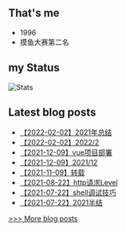 
## That's me
* 1996
* 摸鱼大赛第二名
## my Status
![Stats](https://github-readme-stats.vercel.app/api?username=uasier)

## Latest blog posts
- [【2022-02-02】2021年总结](https://www.yuque.com/uasier/blog/sbrxzg)
- [【2022-02-02】2022/2](https://www.yuque.com/uasier/blog/hagb80)
- [【2021-12-09】vue项目部署](https://www.yuque.com/uasier/blog/hobts2)
- [【2021-12-09】2021/12](https://www.yuque.com/uasier/blog/ux5x95)
- [【2021-11-09】转载](https://www.yuque.com/uasier/blog/ng8fkw)
- [【2021-08-22】http请求Level](https://www.yuque.com/uasier/blog/mzg6x5)
- [【2021-07-22】shell调试技巧](https://www.yuque.com/uasier/blog/ntw8gs)
- [【2021-07-22】2021半结](https://www.yuque.com/uasier/blog/wyz0is)

[>>> More blog posts](https://www.yuque.com/uasier/blog)
